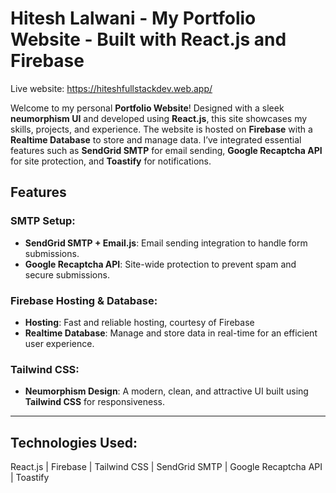 # Hitesh Lalwani - My Portfolio Website - Built with React.js and Firebase
Live website: https://hiteshfullstackdev.web.app/

Welcome to my personal **Portfolio Website**! Designed with a sleek **neumorphism UI** and developed using **React.js**, this site showcases my skills, projects, and experience. The website is hosted on **Firebase** with a **Realtime Database** to store and manage data. I’ve integrated essential features such as **SendGrid SMTP** for email sending, **Google Recaptcha API** for site protection, and **Toastify** for notifications.

## Features

### SMTP Setup:
- **SendGrid SMTP + Email.js**: Email sending integration to handle form submissions.
- **Google Recaptcha API**: Site-wide protection to prevent spam and secure submissions.

### Firebase Hosting & Database:
- **Hosting**: Fast and reliable hosting, courtesy of Firebase
- **Realtime Database**: Manage and store data in real-time for an efficient user experience.

### Tailwind CSS:
- **Neumorphism Design**: A modern, clean, and attractive UI built using **Tailwind CSS** for responsiveness.

---

## Technologies Used:
React.js | Firebase | Tailwind CSS | SendGrid SMTP | Google Recaptcha API | Toastify
